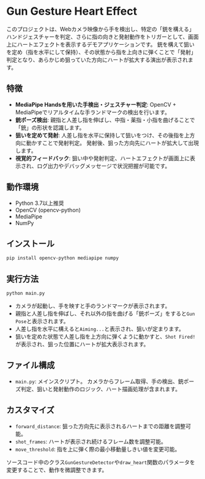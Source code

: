 # Gun Gesture Heart Effect

このプロジェクトは、Webカメラ映像から手を検出し、特定の「銃を構える」ハンドジェスチャーを判定、さらに指の向きと発射動作をトリガーとして、画面上にハートエフェクトを表示するデモアプリケーションです。
銃を構えて狙いを定め（指を水平にして保持）、その状態から指を上向きに弾くことで「発射」判定となり、あらかじめ狙っていた方向にハートが拡大する演出が表示されます。

## 特徴

- **MediaPipe Handsを用いた手検出・ジェスチャー判定**: OpenCV + MediaPipeでリアルタイムな手ランドマークの検出を行います。
- **銃ポーズ検出**: 親指と人差し指を伸ばし、中指・薬指・小指を曲げることで「銃」の形状を認識します。
- **狙いを定めて発射**: 人差し指を水平に保持して狙いをつけ、その後指を上方向に動かすことで発射判定。
  発射後、狙った方向先にハートが拡大して出現します。
- **視覚的フィードバック**: 狙い中や発射判定、ハートエフェクトが画面上に表示され、ログ出力やデバッグメッセージで状況把握が可能です。

## 動作環境

- Python 3.7以上推奨
- OpenCV (opencv-python)
- MediaPipe
- NumPy

## インストール

```bash
pip install opencv-python mediapipe numpy
```

## 実行方法

```bash
python main.py
```

- カメラが起動し、手を映すと手のランドマークが表示されます。
- 親指と人差し指を伸ばし、それ以外の指を曲げる「銃ポーズ」をすると`Gun Pose`と表示されます。
- 人差し指を水平に構えると`Aiming...`と表示され、狙いが定まります。
- 狙いを定めた状態で人差し指を上方向に弾くように動かすと、`Shot Fired!`が表示され、狙った位置にハートが拡大表示されます。

## ファイル構成

- `main.py`: メインスクリプト。
  カメラからフレーム取得、手の検出、銃ポーズ判定、狙いと発射動作のロジック、ハート描画処理が含まれます。

## カスタマイズ

- `forward_distance`: 狙った方向先に表示されるハートまでの距離を調整可能。
- `shot_frames`: ハートが表示され続けるフレーム数を調整可能。
- `move_threshold`: 指を上に弾く際の最小移動量しきい値を変更可能。

ソースコード中のクラス`GunGestureDetector`や`draw_heart`関数のパラメータを変更することで、動作を微調整できます。
